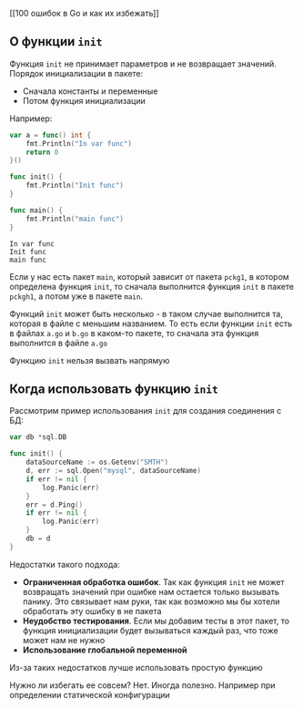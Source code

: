 [[100 ошибок в Go и как их избежать]]

## О функции `init`
Функция `init` не принимает параметров и не возвращает значений. 
Порядок инициализации в пакете:
- Сначала константы и переменные
- Потом функция инициализации

Например:
```go
var a = func() int {
    fmt.Println("In var func")
    return 0
}()

func init() {
    fmt.Println("Init func")
}

func main() {
    fmt.Println("main func")
}
```
```
In var func
Init func
main func
```

Если у нас есть пакет `main`, который зависит от пакета `pckg1`, в котором определена функция `init`, то сначала выполнится функция `init` в пакете `pckgh1`, а потом уже в пакете `main`. 

Функций `init` может быть несколько - в таком случае выполнится та, которая в файле с меньшим названием. То есть если функции `init` есть в файлах `a.go` и `b.go` в каком-то пакете, то сначала эта функция выполнится в файле `a.go`

Функцию `init` нельзя вызвать напрямую

## Когда использовать функцию `init`
Рассмотрим пример использования `init` для создания соединения с БД:
```go
var db *sql.DB

func init() {
	dataSourceName := os.Getenv("SMTH")
	d, err := sql.Open("mysql", dataSourceName)
	if err != nil {
		log.Panic(err)
	}
	err = d.Ping()
	if err != nil {
		log.Panic(err)
	} 
	db = d
}
```
Недостатки такого подхода:
- **Ограниченная обработка ошибок**. Так как функция `init` не может возвращать значений при ошибке нам остается только вызывать панику. Это связывает нам руки, так как возможно мы бы хотели обработать эту ошибку в не пакета
- **Неудобство тестирования**. Если мы добавим тесты в этот пакет, то функция инициализации будет вызываться каждый раз, что тоже может нам не нужно
- **Использование глобальной переменной**

Из-за таких недостатков лучше использовать простую функцию

Нужно ли избегать ее совсем? Нет. Иногда полезно. Например при определении статической конфигурации